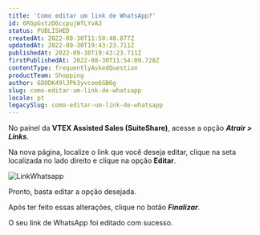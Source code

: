 ```yaml
---
title: 'Como editar um link de WhatsApp?'
id: 6RGpGstzD6ccpujWfLYvA3
status: PUBLISHED
createdAt: 2022-08-30T11:50:40.877Z
updatedAt: 2022-09-30T19:43:23.711Z
publishedAt: 2022-09-30T19:43:23.711Z
firstPublishedAt: 2022-08-30T11:54:09.728Z
contentType: frequentlyAskedQuestion
productTeam: Shopping
author: 6DODK49lJPk3yvcoe6GB6g
slug: como-editar-um-link-de-whatsapp
locale: pt
legacySlug: como-editar-um-link-de-whatsapp
---
```


No painel da **VTEX Assisted Sales (SuiteShare)**, acesse a opção _**Atrair > Links**_.

Na nova página, localize o link que você deseja editar, clique na seta localizada no lado direito e clique na opção **Editar**. 

![LinkWhatsapp](https://images.ctfassets.net/alneenqid6w5/4o2p2Hz94PIONgv9fK3Wzs/ac8052b0a1343b7437699b3ce1318d22/LinkWhatsapp.png)

Pronto, basta editar a opção desejada. 

Após ter feito essas alterações, clique no botão _**Finalizar**_.

O seu link de WhatsApp foi editado com sucesso.
